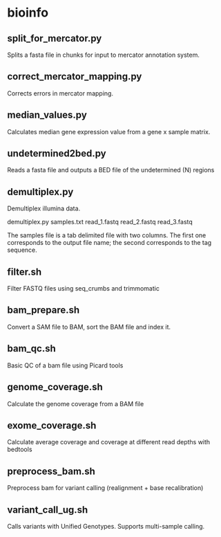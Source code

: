 bioinfo
=======

split_for_mercator.py
---------------------

Splits a fasta file in chunks for input to mercator annotation system.

correct_mercator_mapping.py
---------------------------

Corrects errors in mercator mapping.

median_values.py
----------------

Calculates median gene expression value from a gene x sample matrix.

undetermined2bed.py
-------------------

Reads a fasta file and outputs a BED file of the undetermined (N) regions

demultiplex.py
--------------

Demultiplex illumina data.

demultiplex.py samples.txt read_1.fastq read_2.fastq read_3.fastq

The samples file is a tab delimited file with two columns. The first one corresponds to the output file name; the second corresponds to the tag sequence.

filter.sh
---------

Filter FASTQ files using seq_crumbs and trimmomatic

bam_prepare.sh
--------------

Convert a SAM file to BAM, sort the BAM file and index it.

bam_qc.sh
---------

Basic QC of a bam file using Picard tools

genome_coverage.sh
------------------

Calculate the genome coverage from a BAM file

exome_coverage.sh
-----------------

Calculate average coverage and coverage at different read depths with bedtools

preprocess_bam.sh
-----------------

Preprocess bam for variant calling (realignment + base recalibration)

variant_call_ug.sh
------------------

Calls variants with Unified Genotypes. Supports multi-sample calling.